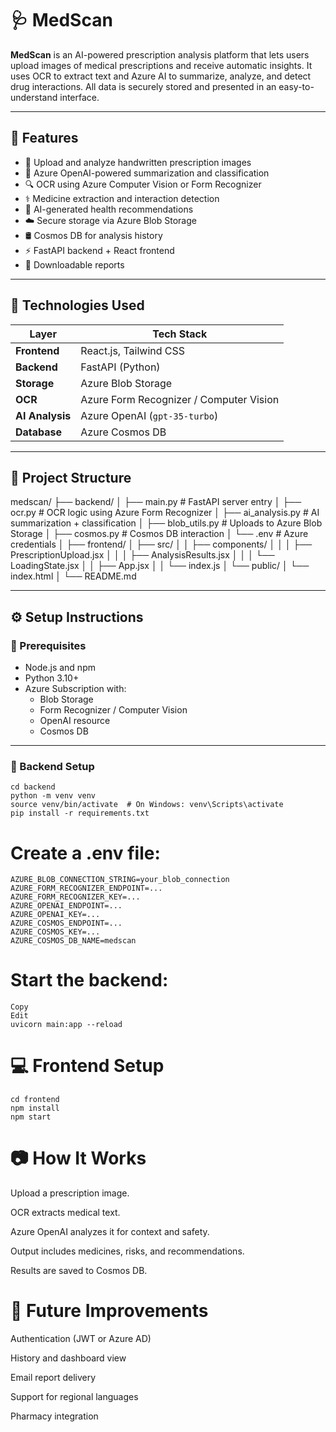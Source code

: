 # 🩺 MedScan

**MedScan** is an AI-powered prescription analysis platform that lets users upload images of medical prescriptions and receive automatic insights. It uses OCR to extract text and Azure AI to summarize, analyze, and detect drug interactions. All data is securely stored and presented in an easy-to-understand interface.

---

## 🚀 Features

- 📸 Upload and analyze handwritten prescription images
- 🧠 Azure OpenAI-powered summarization and classification
- 🔍 OCR using Azure Computer Vision or Form Recognizer
- ⚕️ Medicine extraction and interaction detection
- 📝 AI-generated health recommendations
- ☁️ Secure storage via Azure Blob Storage
- 🛢️ Cosmos DB for analysis history
- ⚡ FastAPI backend + React frontend
- 📄 Downloadable reports

---

## 🧠 Technologies Used

| Layer | Tech Stack |
|-------|------------|
| **Frontend** | React.js, Tailwind CSS |
| **Backend** | FastAPI (Python) |
| **Storage** | Azure Blob Storage |
| **OCR** | Azure Form Recognizer / Computer Vision |
| **AI Analysis** | Azure OpenAI (`gpt-35-turbo`) |
| **Database** | Azure Cosmos DB |

---

## 📂 Project Structure
medscan/
├── backend/
│   ├── main.py                 # FastAPI server entry
│   ├── ocr.py                  # OCR logic using Azure Form Recognizer
│   ├── ai_analysis.py          # AI summarization + classification
│   ├── blob_utils.py           # Uploads to Azure Blob Storage
│   ├── cosmos.py               # Cosmos DB interaction
│   └── .env                    # Azure credentials
│
├── frontend/
│   ├── src/
│   │   ├── components/
│   │   │   ├── PrescriptionUpload.jsx
│   │   │   ├── AnalysisResults.jsx
│   │   │   └── LoadingState.jsx
│   │   ├── App.jsx
│   │   └── index.js
│   └── public/
│       └── index.html
│
└── README.md


---

## ⚙️ Setup Instructions

### 🔐 Prerequisites

- Node.js and npm
- Python 3.10+
- Azure Subscription with:
  - Blob Storage
  - Form Recognizer / Computer Vision
  - OpenAI resource
  - Cosmos DB

---

### 🧪 Backend Setup

```
cd backend
python -m venv venv
source venv/bin/activate  # On Windows: venv\Scripts\activate
pip install -r requirements.txt
```
# Create a .env file:
```
AZURE_BLOB_CONNECTION_STRING=your_blob_connection
AZURE_FORM_RECOGNIZER_ENDPOINT=...
AZURE_FORM_RECOGNIZER_KEY=...
AZURE_OPENAI_ENDPOINT=...
AZURE_OPENAI_KEY=...
AZURE_COSMOS_ENDPOINT=...
AZURE_COSMOS_KEY=...
AZURE_COSMOS_DB_NAME=medscan 
```
# Start the backend:
```
Copy
Edit
uvicorn main:app --reload
```
# 💻 Frontend Setup
```
cd frontend
npm install
npm start
```
# 📷 How It Works
Upload a prescription image.

OCR extracts medical text.

Azure OpenAI analyzes it for context and safety.

Output includes medicines, risks, and recommendations.

Results are saved to Cosmos DB.

# 📌 Future Improvements
Authentication (JWT or Azure AD)

History and dashboard view

Email report delivery

Support for regional languages

Pharmacy integration


